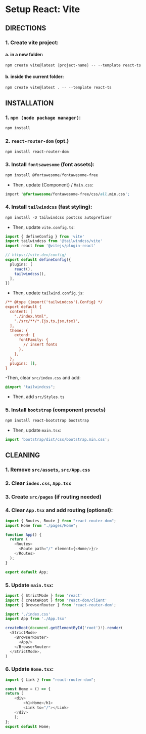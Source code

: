 # Setup React: Vite

## DIRECTIONS
### 1. Create vite project:
#### a. in a new folder:
``` powershell
npm create vite@latest {project-name} -- --template react-ts
```
#### b. inside the current folder:

``` powershell
npm create vite@latest . -- --template react-ts
```

## INSTALLATION
### 1. `npm (node package manager)`:
``` powershell
npm install
```

### 2. `react-router-dom` (opt.)
``` powershell
npm install react-router-dom
```

### 3. Install `fontsawesome` (font assets):
``` powershell
npm install @fortawesome/fontawesome-free
```

- Then, update {Component} / `Main.css`:
``` css
import '@fortawesome/fontawesome-free/css/all.min.css';
```

### 4. Install `tailwindcss` (fast styling):
``` powershell
npm install -D tailwindcss postcss autoprefixer
```

- Then, update `vite.config.ts`:
``` typescript
import { defineConfig } from 'vite'
import tailwindcss from '@tailwindcss/vite'
import react from '@vitejs/plugin-react'

// https://vite.dev/config/
export default defineConfig({
  plugins: [
    react(),
    tailwindcss(),
  ],
})
```

- Then, update `tailwind.config.js`:
``` ini
/** @type {import('tailwindcss').Config} */
export default {
  content: [
    "./index.html",
    "./src/**/*.{js,ts,jsx,tsx}",
  ],
  theme: {
    extend: {
      fontFamily: {
        // insert fonts
      },
    },
  },
  plugins: [],
}
```

-Then, clear `src/index.css` and add:
``` css
@import "tailwindcss";
```

- Then, add `src/Styles.ts`

### 5. Install `bootstrap` (component presets)
``` powershell
npm install react-bootstrap bootstrap
```

- Then, update `main.tsx`:
``` typescript
import 'bootstrap/dist/css/bootstrap.min.css';
```

## CLEANING
### 1. Remove `src/assets`, `src/App.css`
### 2. Clear `index.css`, `App.tsx`
### 3. Create `src/pages` (if routing needed)
### 4. Clear `App.tsx` and add routing (optional):
``` typescript
import { Routes, Route } from "react-router-dom";
import Home from "./pages/Home";

function App() {
  return (
    <Routes>
      <Route path="/" element={<Home/>}/>
    </Routes>
  );
}

export default App;
```

### 5. Update `main.tsx`:
``` typescript
import { StrictMode } from 'react'
import { createRoot } from 'react-dom/client'
import { BrowserRouter } from 'react-router-dom';

import './index.css'
import App from './App.tsx'

createRoot(document.getElementById('root')!).render(
  <StrictMode>
    <BrowserRouter>
      <App/>
    </BrowserRouter>
  </StrictMode>,
)
```

### 6. Update `Home.tsx`:
``` typescript
import { Link } from "react-router-dom";

const Home = () => {
return (
	<div>
		<h1>Home</h1>
		<Link to="/"></Link>
	</div>
	);
};
export default Home;
```